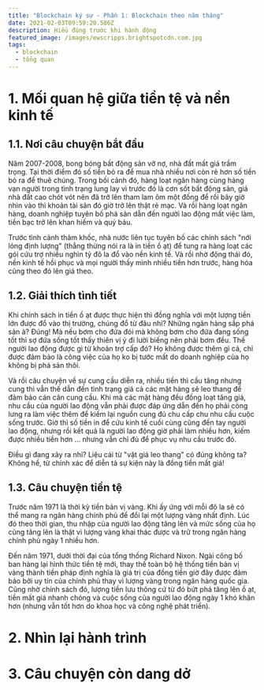 ```yaml
---
title: "Blockchain ký sự - Phần 1: Blockchain theo năm tháng"
date: 2021-02-03T09:59:20.586Z
description: Hiểu đúng trước khi hành động
featured_image: /images/ewscripps.brightspotcdn.com.jpg
tags:
  - blockchain
  - tổng quan
---
```

# 1. Mối quan hệ giữa tiền tệ và nền kinh tế

## 1.1. Nơi câu chuyện bắt đầu

  Năm 2007-2008, bong bóng bất động sản vỡ nợ, nhà đất mất giá trầm trọng. Tại thời điểm đó số tiền bỏ ra để mua nhà nhiều nơi còn rẻ hơn số tiền bỏ ra để thuê chúng. Trong bối cảnh đó, hàng loạt ngân hàng cùng hàng vạn người trong tình trạng lung lay vì trước đó là cơn sốt bất động sản, giá nhà đất cao chót vót nên đã trở lên tham lam ôm một đống để rồi bây giờ nhìn vào thì khoản tài sản đó giờ trở lên thật rẻ mạc. Và rồi hàng loạt ngân hàng, doanh nghiệp tuyên bố phá sản dẫn đến người lao động mất việc làm, tiền bạc trở lên khan hiếm và quý báu.

  Trước tình cảnh thảm khốc, nhà nước liên tục tuyên bố các chính sách "nới lỏng định lượng" (thẳng thừng nói ra là in tiền ồ ạt) để tung ra hàng loạt các gói cứu trợ nhiều nghìn tỷ đô la đổ vào nền kinh tế. Và rồi nhờ động thái đó, nền kinh tế hồi phục và mọi người thấy mình nhiều tiền hơn trước, hàng hóa cũng theo đó lên giá theo.

## 1.2. Giải thích tình tiết

  Khi chính sách in tiền ồ ạt được thực hiện thì đồng nghĩa với một lượng tiền lớn được đổ vào thị trường, chúng đổ từ đâu nhỉ? Những ngân hàng sắp phá sản à? Đúng! Mà nếu bơm cho đứa đói mà không bơm cho đứa đang sống tốt thì sợ đứa sống tốt thấy thiên vị ỷ đi lười biếng nên phải bơm đều. Thế người lao động được gì từ khoản trợ cấp đó? Họ không được thêm gì cả, chỉ được đảm bảo là công việc của họ ko bị tước mất do doanh nghiệp của họ không bị phá sản thôi.

  Và rồi câu chuyện về sự cung cầu diễn ra, nhiều tiền thì cầu tăng nhưng cung thì vẫn thế dẫn đến tình trạng giá cả các mặt hàng sẽ leo thang để đảm bảo cán cân cung cầu. Khi mà các mặt hàng đều đồng loạt tăng giá, nhu cầu của người lao động vẫn phải được đáp ứng dẫn đến họ phải còng lưng ra làm việc thêm để kiếm lại nguồn cung đủ chu cấp chu nhu cầu cuộc sống trước. Giờ thì số tiền in để cứu kinh tế cuối cùng cũng đến tay người lao động, nhưng rồi kết quả là người lao động giờ phải làm nhiều hơn, kiếm được nhiều tiền hơn ... nhưng vẫn chỉ đủ để phục vụ nhu cầu trước đó.

  Điều gì đang xảy ra nhỉ? Liệu cái từ "vật giá leo thang" có đúng không ta? Không hề, từ chính xác để diễn tả sự kiện này là đồng tiền mất giá!

## 1.3. Câu chuyện tiền tệ

  Trước năm 1971 là thời kỳ tiền bản vị vàng. Khi ấy ứng với mỗi đô la sẽ có thể mang ra ngân hàng chính phủ để đổi lại một lượng vàng nhất định. Lúc đó theo thời gian, thu nhập của người lao động tăng lên và mức sống của họ cũng tăng lên là thật vì lượng vàng khai thác được và trữ trong ngân hàng chính phủ ngày 1 nhiều hơn.

  Đến năm 1971, dưới thời đại của tổng thống Richard Nixon. Ngài công bố ban hàng lại hình thức tiền tệ mới, thay thế toàn bộ hệ thống tiền bản vị vàng thành tiền pháp định nghĩa là giá trị của đồng tiền giờ đây được đảm bảo bởi uy tín của chính phủ thay vì lượng vàng trong ngân hàng quốc gia. Cũng nhờ chính sách đó, lượng tiền lưu thông cứ từ đó bứt phá tăng lên ồ ạt, tiền mất giá nhanh chóng và cuộc sống của người lao động ngày 1 khó khăn hơn (nhưng vẫn tốt hơn do khoa học và công nghệ phát triển).

# 2. Nhìn lại hành trình



# 3. Câu chuyện còn dang dở